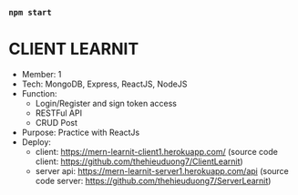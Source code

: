 

### `npm start`

# CLIENT LEARNIT
- Member: 1
- Tech: MongoDB, Express, ReactJS, NodeJS
- Function:
  - Login/Register and sign token access
  - RESTFul API
  - CRUD Post
- Purpose: Practice with ReactJs
- Deploy: 
  + client: https://mern-learnit-client1.herokuapp.com/
    (source code client: https://github.com/thehieuduong7/ClientLearnit)
  + server api: https://mern-learnit-server1.herokuapp.com/api
    (source code server: https://github.com/thehieuduong7/ServerLearnit)
